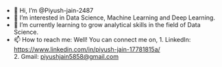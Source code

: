 - 👋 Hi, I’m @Piyush-jain-2487
- 👀 I’m interested in Data Science, Machine Learning and Deep Learning.
- 🌱 I’m currently learning to grow analytical skills in the field of Data Science.
- 📫 How to reach me: Well! You can connect me on, 
      1. LinkedIn: https://www.linkedin.com/in/piyush-jain-17781815a/    
      2. Gmail: piyushjain5858@gmail.com
<!---
Piyush-jain-2487/Piyush-jain-2487 is a ✨ special ✨ repository because its `README.md` (this file) appears on your GitHub profile.
You can click the Preview link to take a look at your changes.
--->
